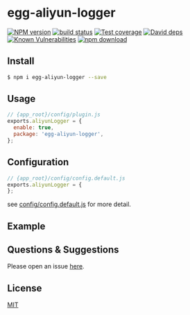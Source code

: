 # egg-aliyun-logger

[![NPM version][npm-image]][npm-url]
[![build status][travis-image]][travis-url]
[![Test coverage][codecov-image]][codecov-url]
[![David deps][david-image]][david-url]
[![Known Vulnerabilities][snyk-image]][snyk-url]
[![npm download][download-image]][download-url]

[npm-image]: https://img.shields.io/npm/v/egg-aliyun-logger.svg?style=flat-square
[npm-url]: https://npmjs.org/package/egg-aliyun-logger
[travis-image]: https://img.shields.io/travis/eggjs/egg-aliyun-logger.svg?style=flat-square
[travis-url]: https://travis-ci.org/eggjs/egg-aliyun-logger
[codecov-image]: https://img.shields.io/codecov/c/github/eggjs/egg-aliyun-logger.svg?style=flat-square
[codecov-url]: https://codecov.io/github/eggjs/egg-aliyun-logger?branch=master
[david-image]: https://img.shields.io/david/eggjs/egg-aliyun-logger.svg?style=flat-square
[david-url]: https://david-dm.org/eggjs/egg-aliyun-logger
[snyk-image]: https://snyk.io/test/npm/egg-aliyun-logger/badge.svg?style=flat-square
[snyk-url]: https://snyk.io/test/npm/egg-aliyun-logger
[download-image]: https://img.shields.io/npm/dm/egg-aliyun-logger.svg?style=flat-square
[download-url]: https://npmjs.org/package/egg-aliyun-logger

<!--
Description here.
-->

## Install

```bash
$ npm i egg-aliyun-logger --save
```

## Usage

```js
// {app_root}/config/plugin.js
exports.aliyunLogger = {
  enable: true,
  package: 'egg-aliyun-logger',
};
```

## Configuration

```js
// {app_root}/config/config.default.js
exports.aliyunLogger = {
};
```

see [config/config.default.js](config/config.default.js) for more detail.

## Example

<!-- example here -->

## Questions & Suggestions

Please open an issue [here](https://github.com/eggjs/egg/issues).

## License

[MIT](LICENSE)
